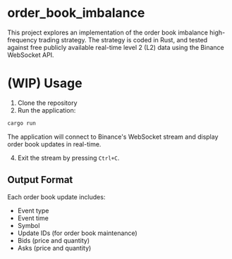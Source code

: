 # order_book_imbalance
This project explores an implementation of the order book imbalance high-frequency trading strategy. The strategy is coded in Rust, and tested against free publicly available real-time level 2 (L2) data using the Binance WebSocket API. 

# (WIP) Usage
1. Clone the repository
2. Run the application:
``` bash
cargo run
```

The application will connect to Binance's WebSocket stream and display order book updates in real-time. 

4. Exit the stream by pressing `Ctrl+C`.

## Output Format

Each order book update includes:
- Event type
- Event time
- Symbol
- Update IDs (for order book maintenance)
- Bids (price and quantity)
- Asks (price and quantity)